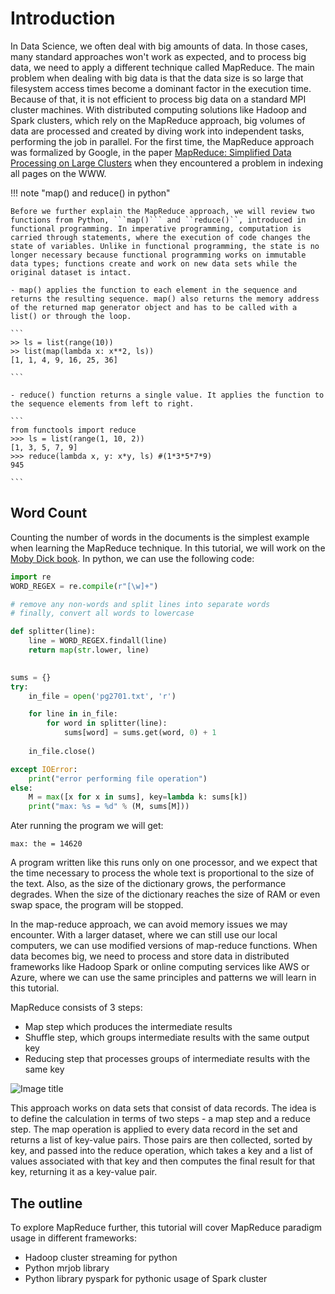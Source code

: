 # Introduction

In Data Science, we often deal with big amounts of data. In those cases, many standard approaches won't work as expected, and to process big data, we need to apply a different technique called MapReduce. The main problem when dealing with big data is that the data size is so large that filesystem access times become a dominant factor in the execution time. Because of that, it is not efficient to process big data on a standard MPI cluster machines. With distributed computing solutions  like Hadoop and Spark clusters, which rely on the MapReduce approach, big volumes of data are processed and created by diving work into independent tasks, performing the job in parallel. For the first time, the MapReduce approach was formalized by Google, in the paper [MapReduce: Simplified Data Processing on Large Clusters](https://static.googleusercontent.com/media/research.google.com/en//archive/mapreduce-osdi04.pdf) when they encountered a problem in indexing all pages on the WWW. 

!!! note "map() and reduce() in python"

    Before we further explain the MapReduce approach, we will review two functions from Python, ```map()``` and ``reduce()``, introduced in functional programming. In imperative programming, computation is carried through statements, where the execution of code changes the state of variables. Unlike in functional programming, the state is no longer necessary because functional programming works on immutable data types; functions create and work on new data sets while the original dataset is intact. 

    - map() applies the function to each element in the sequence and returns the resulting sequence. map() also returns the memory address of the returned map generator object and has to be called with a list() or through the loop. 

    ``` 
    >> ls = list(range(10))
    >> list(map(lambda x: x**2, ls))
    [1, 1, 4, 9, 16, 25, 36]

    ```

    - reduce() function returns a single value. It applies the function to the sequence elements from left to right. 

    ```
    from functools import reduce
    >>> ls = list(range(1, 10, 2))
    [1, 3, 5, 7, 9]
    >>> reduce(lambda x, y: x*y, ls) #(1*3*5*7*9)
    945

    ```


## Word Count

Counting the number of words in the documents is the simplest example when learning the MapReduce technique. In this tutorial, we will work on the [Moby Dick book](https://nyu-cds.github.io/python-bigdata/files/pg2701.txt). In python, we can use the following code:

```py title="word_count.py"
import re
WORD_REGEX = re.compile(r"[\w]+")

# remove any non-words and split lines into separate words
# finally, convert all words to lowercase

def splitter(line):
    line = WORD_REGEX.findall(line)
    return map(str.lower, line)

    
sums = {}
try:
    in_file = open('pg2701.txt', 'r')

    for line in in_file:
        for word in splitter(line):
            sums[word] = sums.get(word, 0) + 1
                 
    in_file.close()

except IOError:
    print("error performing file operation")
else:
    M = max([x for x in sums], key=lambda k: sums[k])
    print("max: %s = %d" % (M, sums[M]))

```
Ater running the program we will get:

```max: the = 14620```

A program written like this runs only on one processor, and we expect that the time necessary to process the whole text is proportional to the size of the text. Also, as the size of the dictionary grows, the performance degrades. When the size of the dictionary reaches the size of RAM or even swap space, the program will be stopped.  

In the map-reduce approach, we can avoid memory issues we may encounter. With a larger dataset, where we can still use our local computers, we can use modified versions of map-reduce functions. When data becomes big, we need to process and store data in distributed frameworks like Hadoop Spark or online computing services like AWS or Azure, where we can use the same principles and patterns we will learn in this tutorial. 

MapReduce consists of 3 steps:

- Map step which produces the intermediate results
- Shuffle step, which groups intermediate results with the same output key
- Reducing step that processes groups of intermediate results with the same key

![Image title](mrwc.png)

This approach works on data sets that consist of data records. The idea is to define the calculation in terms of two steps - a map step and a reduce step. The map operation is applied to every data record in the set and returns a list of key-value pairs. Those pairs are then collected, sorted by key, and passed into the reduce operation, which takes a key and a list of values associated with that key and then computes the final result for that key, returning it as a key-value pair.

## The outline 

To explore MapReduce further, this tutorial will cover MapReduce paradigm usage in different frameworks:

- Hadoop cluster streaming for python
- Python mrjob library
- Python library pyspark for pythonic usage of Spark cluster